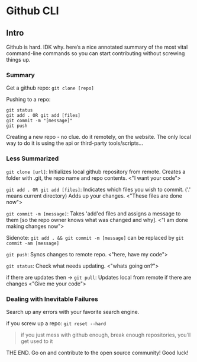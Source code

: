 # Github CLI
## Intro

Github is hard. IDK why. here’s a nice annotated summary of the most vital command-line commands so you can start contributing without screwing things up.

### Summary

Get a github repo: `git clone [repo]`

Pushing to a repo:
```
git status
git add . OR git add [files]
git commit -m "[message]"
git push
```

Creating a new repo - no clue. do it remotely, on the website. The only local way to do it is using the api or third-party tools/scripts…

### Less Summarized

`git clone [url]`: Initializes local github repository from remote. 
Creates a folder with .git, the repo name and repo contents.
<"I want your code">

`git add . OR git add [files]`: Indicates which files you wish to commit. ('.' means current directory)
Adds up your changes. 
<"These files are done now">

`git commit -m [message]`: Takes 'add'ed files and assigns a message to them 
[so the repo owner knows what was changed and why].
<"I am done making changes now">

Sidenote: `git add . && git commit -m [message]` can be replaced by `git commit -am [message]`

`git push`: Syncs changes to remote repo. 
<"here, have my code">

`git status`: Check what needs updating. <"whats going on?">

if there are updates then ->
`git pull`: Updates local from remote if there are changes 
<"Give me your code">

### Dealing with Inevitable Failures
Search up any errors with your favorite search engine.

if you screw up a repo: `git reset --hard`

> if you just mess with github enough, break enough repositories, you’ll get used to it

THE END. Go on and contribute to the open source community! Good luck!
